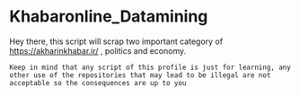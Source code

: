 # Khabaronline_Datamining
Hey there, this  script will scrap two important category of https://akharinkhabar.ir/ , politics and economy.

``Keep in mind that any script of this profile is just for learning, any other use of the repositories that may lead to be illegal are not acceptable so the consequences are up to you``
